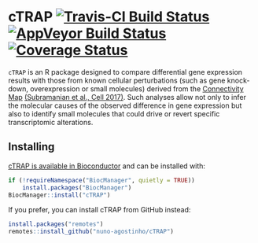 # cTRAP [![Travis-CI Build Status][travisBadge]][travis] [![AppVeyor Build Status][appveyorBadge]][appveyor] [![Coverage Status][codecovBadge]][codecov]

`cTRAP` is an R package designed to compare differential gene
expression results with those from known cellular perturbations (such as gene 
knock-down, overexpression or small molecules) derived from the 
[Connectivity Map][clue.io] [(Subramanian et al., Cell 2017)][subramanian2017].
Such analyses allow not only to infer the molecular causes of the observed 
difference in gene expression but also to identify small molecules that could 
drive or revert specific transcriptomic alterations.

## Installing

[cTRAP is available in Bioconductor][bioconductor] and can be installed with:

``` r
if (!requireNamespace("BiocManager", quietly = TRUE))
    install.packages("BiocManager")
BiocManager::install("cTRAP")
```

If you prefer, you can install cTRAP from GitHub instead:

``` r
install.packages("remotes")
remotes::install_github("nuno-agostinho/cTRAP")
```

[clue.io]: https://clue.io/
[subramanian2017]: https://doi.org/10.1016/j.cell.2017.10.049
[travis]: https://travis-ci.org/nuno-agostinho/cTRAP
[travisBadge]: https://travis-ci.org/nuno-agostinho/cTRAP.svg?branch=master
[codecov]: https://codecov.io/github/nuno-agostinho/cTRAP?branch=master
[codecovBadge]: https://img.shields.io/codecov/c/github/nuno-agostinho/cTRAP/master.svg
[appveyor]: https://ci.appveyor.com/project/nuno-agostinho/cTRAP
[appveyorBadge]: https://ci.appveyor.com/api/projects/status/github/nuno-agostinho/cTRAP?branch=master&svg=true
[bioconductor]: http://bioconductor.org/packages/cTRAP
